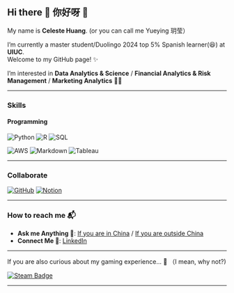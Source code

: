## Hi there 👋 你好呀 👋

My name is **Celeste Huang**. (or you can call me  Yueying 玥莹）

I’m currently a master student/Duolingo 2024 top 5% Spanish learner(😆) at **UIUC**.  
Welcome to my GitHub page! ✨

I’m interested in **Data Analytics & Science** / **Financial Analytics & Risk Management** / **Marketing Analytics** 👩‍🔬

---

### Skills
#### Programming
![Python](https://img.shields.io/badge/-Python-3776AB?style=for-the-badge&logo=python&logoColor=white)
![R](https://img.shields.io/badge/-R-276DC3?style=for-the-badge&logo=r&logoColor=white)
![SQL](https://img.shields.io/badge/-SQL-4479A1?style=for-the-badge&logo=mysql&logoColor=white)

![AWS](https://img.shields.io/badge/-AWS-232F3E?style=for-the-badge&logo=amazon-aws&logoColor=white)
![Markdown](https://img.shields.io/badge/-Markdown-000000?style=for-the-badge&logo=markdown&logoColor=white)
![Tableau](https://img.shields.io/badge/-Tableau-E97627?style=for-the-badge&logo=Tableau&logoColor=white)

---

### Collaborate
[![GitHub](https://img.shields.io/badge/GitHub-Profile-informational?style=for-the-badge&logo=github&logoColor=white)](https://github.com/celesteisyy)
[![Notion](https://img.shields.io/badge/Notion-Workspace-black?style=for-the-badge&logo=notion&logoColor=white)](https://www.notion.so/)

---

### How to reach me 📬
- **Ask me Anything 💁**: [If you are in China](mailto:yueying0huang@163.com) / [If you are outside China](mailto:yueying-huang@outlook.com) 
- **Connect Me 🔗**: [LinkedIn](https://www.linkedin.com/in/yueying-huang)

---

If you are also curious about my gaming experience... 🤫 （I mean, why not?)

[![Steam Badge](https://img.shields.io/badge/Steam-Profile-1b2838?style=flat-square&logo=steam&logoColor=white)](
https://steamcommunity.com/id/CelesY/)

---
